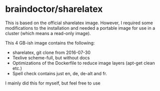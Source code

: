 # braindoctor/sharelatex
This is based on the official sharelatex image. However, I required some modifications to the installation and needed a portable image for use in a cluster (which means a read-only image).

This 4 GB-ish image contains the following:
* sharelatex, git clone from 2016-07-30
* Texlive scheme-full, but without docs
* Optimizations of the Dockerfile to reduce image layers (apt-get clean etc.)
* Spell check contains just en, de, de-alt and fr.


I mainly did this for myself, but feel free to use
